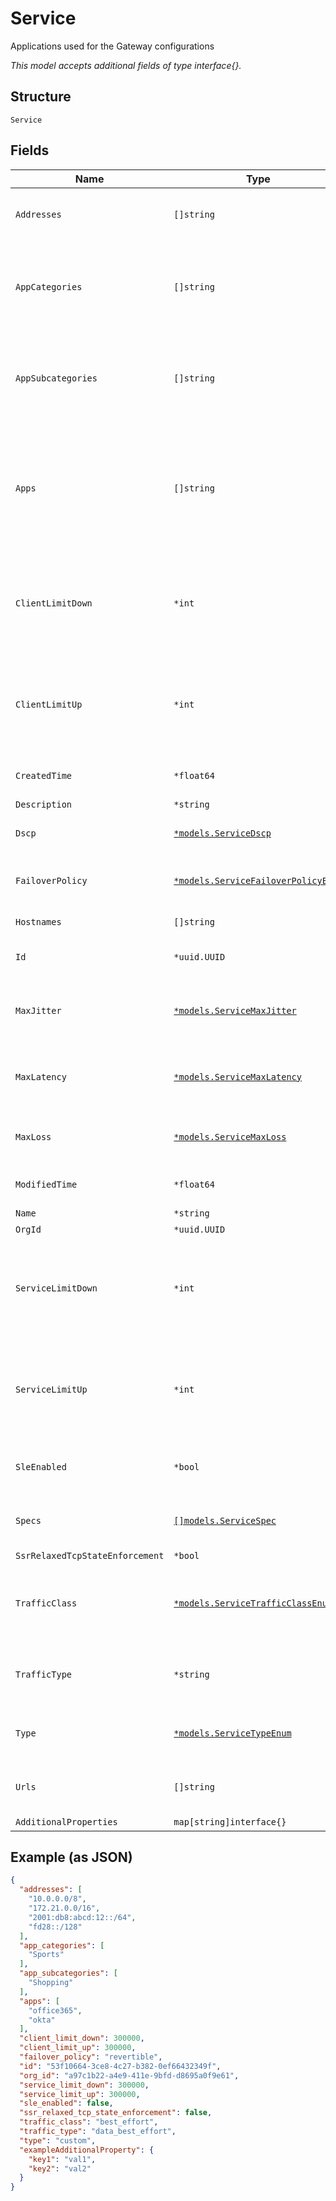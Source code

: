 
# Service

Applications used for the Gateway configurations

*This model accepts additional fields of type interface{}.*

## Structure

`Service`

## Fields

| Name | Type | Tags | Description |
|  --- | --- | --- | --- |
| `Addresses` | `[]string` | Optional | If `type`==`custom`, IPv4 and/or IPv6 subnets (e.g. 10.0.0.0/8, fd28::/128) |
| `AppCategories` | `[]string` | Optional | When `type`==`app_categories`, list of application categories are available through [List App Category Definitions](../../doc/controllers/constants-definitions.md#list-app-category-definitions) |
| `AppSubcategories` | `[]string` | Optional | When `type`==`app_categories`, list of application categories are available through [List App Sub Category Definitions](../../doc/controllers/constants-definitions.md#list-app-sub-category-definitions) |
| `Apps` | `[]string` | Optional | When `type`==`apps`, list of applications are available through:<br><br>* [List Applications](../../doc/controllers/constants-definitions.md#list-applications)<br>* [List Gateway Applications](../../doc/controllers/constants-definitions.md#list-gateway-applications)<br>* /insight/top_app_by-bytes?wired=true |
| `ClientLimitDown` | `*int` | Optional | 0 means unlimited, value from 0 to 107374182<br><br>**Default**: `0`<br><br>**Constraints**: `>= 0`, `<= 107374182` |
| `ClientLimitUp` | `*int` | Optional | 0 means unlimited, value from 0 to 107374182<br><br>**Default**: `0`<br><br>**Constraints**: `>= 0`, `<= 107374182` |
| `CreatedTime` | `*float64` | Optional | When the object has been created, in epoch |
| `Description` | `*string` | Optional | - |
| `Dscp` | [`*models.ServiceDscp`](../../doc/models/containers/service-dscp.md) | Optional | For SSR only, when `traffic_type`==`custom`. 0-63 or variable |
| `FailoverPolicy` | [`*models.ServiceFailoverPolicyEnum`](../../doc/models/service-failover-policy-enum.md) | Optional | enum: `non_revertible`, `none`, `revertible`<br><br>**Default**: `"revertible"` |
| `Hostnames` | `[]string` | Optional | If `type`==`custom`, web filtering |
| `Id` | `*uuid.UUID` | Optional | Unique ID of the object instance in the Mist Organization |
| `MaxJitter` | [`*models.ServiceMaxJitter`](../../doc/models/containers/service-max-jitter.md) | Optional | For SSR only, when `traffic_type`==`custom`, for uplink selection. 0-2147483647 or variable |
| `MaxLatency` | [`*models.ServiceMaxLatency`](../../doc/models/containers/service-max-latency.md) | Optional | For SSR only, when `traffic_type`==`custom`, for uplink selection. 0-2147483647 or variable |
| `MaxLoss` | [`*models.ServiceMaxLoss`](../../doc/models/containers/service-max-loss.md) | Optional | For SSR only, when `traffic_type`==`custom`, for uplink selection. 0-100 or variable |
| `ModifiedTime` | `*float64` | Optional | When the object has been modified for the last time, in epoch |
| `Name` | `*string` | Optional | - |
| `OrgId` | `*uuid.UUID` | Optional | - |
| `ServiceLimitDown` | `*int` | Optional | 0 means unlimited, value from 0 to 107374182<br><br>**Default**: `0`<br><br>**Constraints**: `>= 0`, `<= 107374182` |
| `ServiceLimitUp` | `*int` | Optional | 0 means unlimited, value from 0 to 107374182<br><br>**Default**: `0`<br><br>**Constraints**: `>= 0`, `<= 107374182` |
| `SleEnabled` | `*bool` | Optional | Whether to enable measure SLE<br><br>**Default**: `false` |
| `Specs` | [`[]models.ServiceSpec`](../../doc/models/service-spec.md) | Optional | When `type`==`custom`, optional, if it doesn't exist, http and https is assumed |
| `SsrRelaxedTcpStateEnforcement` | `*bool` | Optional | **Default**: `false` |
| `TrafficClass` | [`*models.ServiceTrafficClassEnum`](../../doc/models/service-traffic-class-enum.md) | Optional | when `traffic_type`==`custom`. enum: `best_effort`, `high`, `low`, `medium`<br><br>**Default**: `"best_effort"` |
| `TrafficType` | `*string` | Optional | values from [List Traffic Types](../../doc/controllers/constants-definitions.md#list-traffic-types)<br><br>**Default**: `"data_best_effort"` |
| `Type` | [`*models.ServiceTypeEnum`](../../doc/models/service-type-enum.md) | Optional | enum: `app_categories`, `apps`, `custom`, `urls`<br><br>**Default**: `"custom"` |
| `Urls` | `[]string` | Optional | When `type`==`urls`, no need for spec as URL can encode the ports being used |
| `AdditionalProperties` | `map[string]interface{}` | Optional | - |

## Example (as JSON)

```json
{
  "addresses": [
    "10.0.0.0/8",
    "172.21.0.0/16",
    "2001:db8:abcd:12::/64",
    "fd28::/128"
  ],
  "app_categories": [
    "Sports"
  ],
  "app_subcategories": [
    "Shopping"
  ],
  "apps": [
    "office365",
    "okta"
  ],
  "client_limit_down": 300000,
  "client_limit_up": 300000,
  "failover_policy": "revertible",
  "id": "53f10664-3ce8-4c27-b382-0ef66432349f",
  "org_id": "a97c1b22-a4e9-411e-9bfd-d8695a0f9e61",
  "service_limit_down": 300000,
  "service_limit_up": 300000,
  "sle_enabled": false,
  "ssr_relaxed_tcp_state_enforcement": false,
  "traffic_class": "best_effort",
  "traffic_type": "data_best_effort",
  "type": "custom",
  "exampleAdditionalProperty": {
    "key1": "val1",
    "key2": "val2"
  }
}
```

